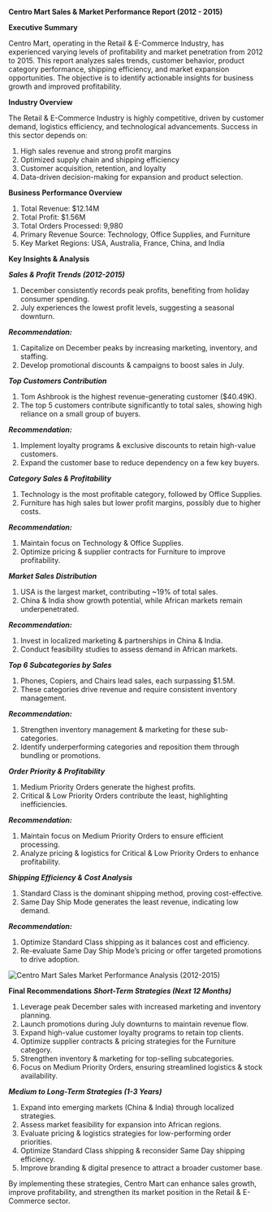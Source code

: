 **Centro Mart Sales & Market Performance Report (2012 - 2015)**

**Executive Summary**

Centro Mart, operating in the Retail & E-Commerce Industry, has experienced varying levels of profitability and market penetration from 2012 to 2015. This report analyzes sales trends, customer behavior, product category performance, shipping efficiency, and market expansion opportunities. The objective is to identify actionable insights for business growth and improved profitability.

**Industry Overview**

The Retail & E-Commerce Industry is highly competitive, driven by customer demand, logistics efficiency, and technological advancements. Success in this sector depends on:
1. High sales revenue and strong profit margins
2. Optimized supply chain and shipping efficiency
3. Customer acquisition, retention, and loyalty
4. Data-driven decision-making for expansion and product selection.

**Business Performance Overview**
1. Total Revenue: $12.14M
2. Total Profit: $1.56M
3. Total Orders Processed: 9,980
4. Primary Revenue Source: Technology, Office Supplies, and Furniture
5. Key Market Regions: USA, Australia, France, China, and India

**Key Insights & Analysis**

**_Sales & Profit Trends (2012-2015)_**
1. December consistently records peak profits, benefiting from holiday consumer spending.
2. July experiences the lowest profit levels, suggesting a seasonal downturn.

**_Recommendation:_**
1. Capitalize on December peaks by increasing marketing, inventory, and staffing.
2. Develop promotional discounts & campaigns to boost sales in July.

**_Top Customers Contribution_**
1. Tom Ashbrook is the highest revenue-generating customer ($40.49K).
2. The top 5 customers contribute significantly to total sales, showing high reliance on a small group of buyers.

**_Recommendation:_**
1. Implement loyalty programs & exclusive discounts to retain high-value customers.
2. Expand the customer base to reduce dependency on a few key buyers.

**_Category Sales & Profitability_**
1. Technology is the most profitable category, followed by Office Supplies.
2. Furniture has high sales but lower profit margins, possibly due to higher costs.

**_Recommendation:_**
1. Maintain focus on Technology & Office Supplies.
2. Optimize pricing & supplier contracts for Furniture to improve profitability.

**_Market Sales Distribution_**
1. USA is the largest market, contributing ~19% of total sales.
2. China & India show growth potential, while African markets remain underpenetrated.

**_Recommendation:_**
1. Invest in localized marketing & partnerships in China & India.
2. Conduct feasibility studies to assess demand in African markets.

**_Top 6 Subcategories by Sales_**
1. Phones, Copiers, and Chairs lead sales, each surpassing $1.5M.
2. These categories drive revenue and require consistent inventory management.

**_Recommendation:_**
1. Strengthen inventory management & marketing for these sub-categories.
2. Identify underperforming categories and reposition them through bundling or promotions.

**_Order Priority & Profitability_**
1. Medium Priority Orders generate the highest profits.
2. Critical & Low Priority Orders contribute the least, highlighting inefficiencies.

**_Recommendation:_**
1. Maintain focus on Medium Priority Orders to ensure efficient processing.
2. Analyze pricing & logistics for Critical & Low Priority Orders to enhance profitability.

**_Shipping Efficiency & Cost Analysis_**
1. Standard Class is the dominant shipping method, proving cost-effective.
2. Same Day Ship Mode generates the least revenue, indicating low demand.

**_Recommendation:_**
1. Optimize Standard Class shipping as it balances cost and efficiency.
2. Re-evaluate Same Day Ship Mode’s pricing or offer targeted promotions to drive adoption.


![Centro Mart Sales   Market Performance Analysis (2012-2015)](https://github.com/user-attachments/assets/b8b571f2-9c4f-4ae2-86bb-c6b75bbdfbde)


**Final Recommendations**
_**Short-Term Strategies (Next 12 Months)**_
1. Leverage peak December sales with increased marketing and inventory planning.
2. Launch promotions during July downturns to maintain revenue flow.
3. Expand high-value customer loyalty programs to retain top clients.
4. Optimize supplier contracts & pricing strategies for the Furniture category.
5. Strengthen inventory & marketing for top-selling subcategories.
6. Focus on Medium Priority Orders, ensuring streamlined logistics & stock availability.

_**Medium to Long-Term Strategies (1-3 Years)**_
1. Expand into emerging markets (China & India) through localized strategies.
2. Assess market feasibility for expansion into African regions.
3. Evaluate pricing & logistics strategies for low-performing order priorities.
4. Optimize Standard Class shipping & reconsider Same Day shipping efficiency.
5. Improve branding & digital presence to attract a broader customer base.

By implementing these strategies, Centro Mart can enhance sales growth, improve profitability, and strengthen its market position in the Retail & E-Commerce sector.

